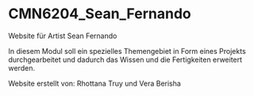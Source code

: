# CMN6204_Sean_Fernando
Website für Artist Sean Fernando


In diesem Modul soll ein spezielles Themengebiet in Form eines Projekts durchgearbeitet und dadurch das Wissen und die Fertigkeiten erweitert werden.

Website erstellt von:
Rhottana Truy und Vera Berisha
